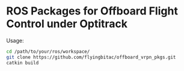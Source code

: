 # ROS Packages for Offboard Flight Control under Optitrack
Usage:
```bash
cd /path/to/your/ros/workspace/
git clone https://github.com/flyingbitac/offboard_vrpn_pkgs.git
catkin build
```
